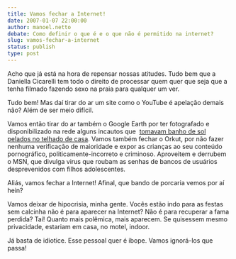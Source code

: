 ```yaml
---
title: Vamos fechar a Internet!
date: 2007-01-07 22:00:00
author: manoel.netto
debate: Como definir o que é e o que não é permitido na internet?
slug: vamos-fechar-a-internet
status: publish 
type: post
---
```


Acho que já está na hora de repensar nossas atitudes. Tudo bem que a Daniella Cicarelli tem todo o direito de processar quem quer que seja que a tenha filmado fazendo sexo na praia para qualquer um ver.    
  
Tudo bem! Mas daí tirar do ar um site como o YouTube é apelação demais não? Além de ser meio difícil.   
  
Vamos então tirar do ar também o Google Earth por ter fotografado e disponibilizado na rede alguns incautos que  [tomavam banho de sol pelados no telhado de casa](http://googlesightseeing.com/2006/11/28/top-10-naked-people-on-google-earth/). Vamos também fechar o Orkut, por não fazer nenhuma verificação de maioridade e expor as crianças ao seu conteúdo pornográfico, politicamente-incorreto e criminoso. Aproveitem e derrubem o MSN, que divulga virus que roubam as senhas de bancos de usuários desprevenidos com filhos adolescentes.    
  
Aliás, vamos fechar a Internet! Afinal, que bando de porcaria vemos por aí hein?  
  

Vamos deixar de hipocrisia, minha gente. Vocês estão indo para as festas sem calcinha não é para aparecer na Internet? Não é para recuperar a fama perdida? Taí! Quanto mais polêmica, mais aparecem. Se quisessem mesmo privacidade, estariam em casa, no motel, indoor.  
  

Já basta de idiotice. Esse pessoal quer é ibope. Vamos ignorá-los que  passa!                                                                                      

